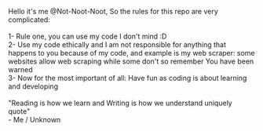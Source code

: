 Hello it's me @Not-Noot-Noot, So the rules for this repo are very complicated:<br />
<br />
1- Rule one, you can use my code I don't mind :D <br />
2- Use my code ethically and I am not responsible for anything that happens to you because of my code, and example is my web scraper: some websites allow web scraping while some don't so remember You have been warned<br />
3- Now for the most important of all: Have fun as coding is about learning and developing<br />
    <br/>"Reading is how we learn and Writing is how we understand uniquely quote"<br />
    	- Me / Unknown
